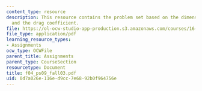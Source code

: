 ```yaml
---
content_type: resource
description: This resource contains the problem set based on the dimensionless parameters
  and the drag coefficient.
file: https://ol-ocw-studio-app-production.s3.amazonaws.com/courses/16-01-unified-engineering-i-ii-iii-iv-fall-2005-spring-2006/0d7a026e116ed9cc7e6892b0f964756e_f04_ps09_fall03.pdf
file_type: application/pdf
learning_resource_types:
- Assignments
ocw_type: OCWFile
parent_title: Assignments
parent_type: CourseSection
resourcetype: Document
title: f04_ps09_fall03.pdf
uid: 0d7a026e-116e-d9cc-7e68-92b0f964756e
---
```


